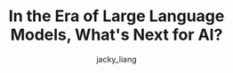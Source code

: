 ---
layout: redirect
title: "In the Era of Large Language Models, What's Next for AI?"
author: [jacky_liang]
categories: [editorials]
tags: [language, chatbots]
excerpt: "New chatbots powered by large-language models are much more capable than those that came before, but it'll be a while before they make their way into commercial applications."
image:
  feature: assets/img/editorials/2022-08-19-ai-chatbots/main.webp
  credit:
permalink: /editorials/ai-chatbots
redirect: https://lastweekin.ai/p/ai-chatbots
sidebartoc: true
highlight: false
---